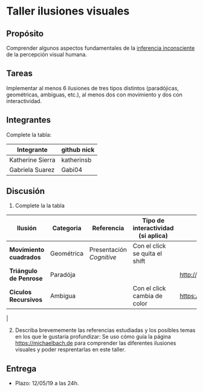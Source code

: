 # Taller ilusiones visuales

## Propósito

Comprender algunos aspectos fundamentales de la [inferencia inconsciente](http://visualcomputing.github.io/Cognitive) de la percepción visual humana.

## Tareas

Implementar al menos 6 ilusiones de tres tipos distintos (paradójicas, geométricas, ambiguas, etc.), al menos dos con movimiento y dos con interactividad.

## Integrantes
Complete la tabla:

| Integrante | github nick |
|------------|-------------|
|      Katherine Sierra          |    katherinsb   |
|      Gabriela Suarez           |    Gabi04       |

## Discusión

1. Complete la la tabla

| Ilusión | Categoria | Referencia | Tipo de interactividad (si aplica) | URL código base (si aplica) |
|---------|-----------|------------|------------------------------------|-----------------------------|
| __Movimiento cuadrados__    |  Geométrica         |   Presentación  *Cognitive*  | Con  el click se quita el shift| |                                 
| __Triángulo de Penrose__  |    Paradója   |          |          |  http://journals.sagepub.com/doi/pdf/10.1068/p200001         |
| __Ciculos Recursivos__       |    Ambigua       |            |   Con el click cambia de color     |   https://natureofcode.com/book/chapter-8-fractals/                                 |
|

2. Describa brevememente las referencias estudiadas y los posibles temas en los que le gustaría profundizar:
Se uso cómo guía la página https://michaelbach.de para comprender las diferentes ilusiones visuales y poder resprentarlas en este taller. 

## Entrega

* Plazo: 12/05/19 a las 24h.
